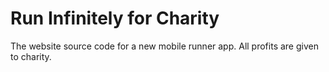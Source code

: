 # Run Infinitely for Charity

The website source code for a new mobile runner app. All profits are given to charity. 